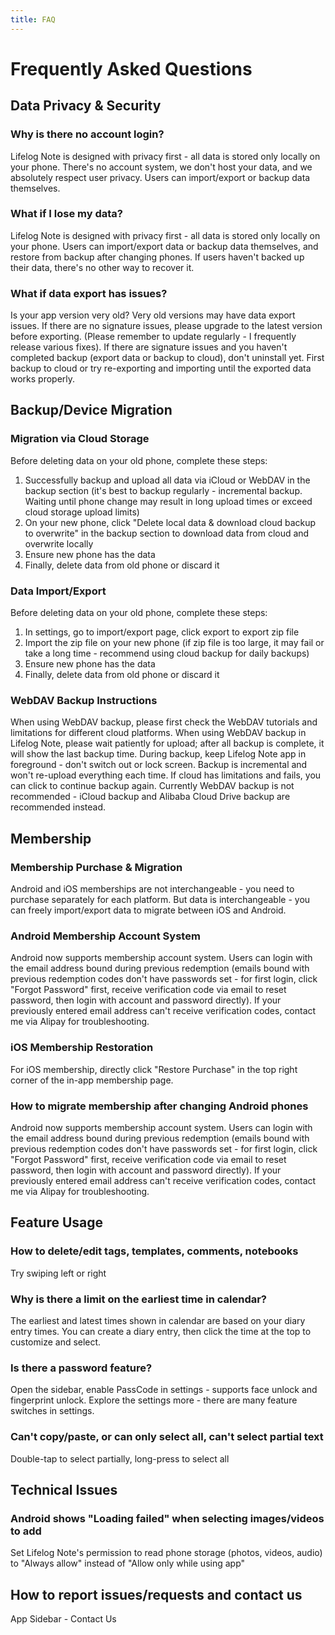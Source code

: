 ```yaml
---
title: FAQ
---
```


# Frequently Asked Questions

## Data Privacy & Security

### Why is there no account login?
Lifelog Note is designed with privacy first - all data is stored only locally on your phone. There's no account system, we don't host your data, and we absolutely respect user privacy. Users can import/export or backup data themselves. 

### What if I lose my data?
Lifelog Note is designed with privacy first - all data is stored only locally on your phone. Users can import/export data or backup data themselves, and restore from backup after changing phones. If users haven't backed up their data, there's no other way to recover it.

### What if data export has issues?
Is your app version very old? Very old versions may have data export issues. If there are no signature issues, please upgrade to the latest version before exporting. (Please remember to update regularly - I frequently release various fixes). If there are signature issues and you haven't completed backup (export data or backup to cloud), don't uninstall yet. First backup to cloud or try re-exporting and importing until the exported data works properly.

## Backup/Device Migration

### Migration via Cloud Storage
Before deleting data on your old phone, complete these steps:
1. Successfully backup and upload all data via iCloud or WebDAV in the backup section (it's best to backup regularly - incremental backup. Waiting until phone change may result in long upload times or exceed cloud storage upload limits)
2. On your new phone, click "Delete local data & download cloud backup to overwrite" in the backup section to download data from cloud and overwrite locally
3. Ensure new phone has the data
4. Finally, delete data from old phone or discard it

### Data Import/Export
Before deleting data on your old phone, complete these steps:
1. In settings, go to import/export page, click export to export zip file
2. Import the zip file on your new phone (if zip file is too large, it may fail or take a long time - recommend using cloud backup for daily backups)
3. Ensure new phone has the data
4. Finally, delete data from old phone or discard it

### WebDAV Backup Instructions
When using WebDAV backup, please first check the WebDAV tutorials and limitations for different cloud platforms. When using WebDAV backup in Lifelog Note, please wait patiently for upload; after all backup is complete, it will show the last backup time. During backup, keep Lifelog Note app in foreground - don't switch out or lock screen. Backup is incremental and won't re-upload everything each time. If cloud has limitations and fails, you can click to continue backup again. Currently WebDAV backup is not recommended - iCloud backup and Alibaba Cloud Drive backup are recommended instead.

## Membership

### Membership Purchase & Migration
Android and iOS memberships are not interchangeable - you need to purchase separately for each platform. But data is interchangeable - you can freely import/export data to migrate between iOS and Android.

### Android Membership Account System
Android now supports membership account system. Users can login with the email address bound during previous redemption (emails bound with previous redemption codes don't have passwords set - for first login, click "Forgot Password" first, receive verification code via email to reset password, then login with account and password directly). If your previously entered email address can't receive verification codes, contact me via Alipay for troubleshooting.

### iOS Membership Restoration
For iOS membership, directly click "Restore Purchase" in the top right corner of the in-app membership page.

### How to migrate membership after changing Android phones
Android now supports membership account system. Users can login with the email address bound during previous redemption (emails bound with previous redemption codes don't have passwords set - for first login, click "Forgot Password" first, receive verification code via email to reset password, then login with account and password directly). If your previously entered email address can't receive verification codes, contact me via Alipay for troubleshooting.

## Feature Usage

### How to delete/edit tags, templates, comments, notebooks
Try swiping left or right

### Why is there a limit on the earliest time in calendar?
The earliest and latest times shown in calendar are based on your diary entry times. You can create a diary entry, then click the time at the top to customize and select.

### Is there a password feature?
Open the sidebar, enable PassCode in settings - supports face unlock and fingerprint unlock. Explore the settings more - there are many feature switches in settings.

### Can't copy/paste, or can only select all, can't select partial text
Double-tap to select partially, long-press to select all

## Technical Issues

### Android shows "Loading failed" when selecting images/videos to add
Set Lifelog Note's permission to read phone storage (photos, videos, audio) to "Always allow" instead of "Allow only while using app"

## How to report issues/requests and contact us

App Sidebar - Contact Us